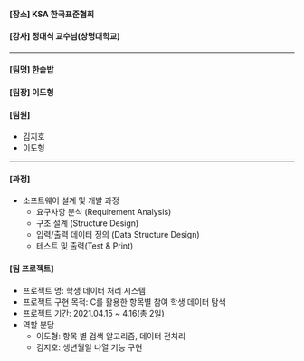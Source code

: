 
#### [장소] KSA 한국표준협회
#### [강사] 정대식 교수님(상명대학교)

---
#### [팀명] 한솥밥

#### [팀장] 이도형

#### [팀원]
- 김지호
- 이도형

---
#### [과정]
- 소프트웨어 설계 및 개발 과정
  - 요구사항 분석 (Requirement Analysis)
  - 구조 설계 (Structure Design)
  - 입력/출력 데이터 정의 (Data Structure Design)
  - 테스트 및 출력(Test & Print)

#### [팀 프로젝트]
- 프로젝트 명: 학생 데이터 처리 시스템
- 프로젝트 구현 목적: C를 활용한 항목별 참여 학생 데이터 탐색
- 프로젝트 기간: 2021.04.15 ~ 4.16(총 2일)
- 역할 분담
  - 이도형: 항목 별 검색 알고리즘, 데이터 전처리 
  - 김지호: 생년월일 나열 기능 구현
  
<br/>
